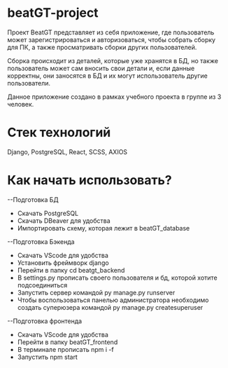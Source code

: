 # beatGT-project
Проект BeatGT представляет из себя приложение, где пользователь может зарегистрироваться и авторизоваться, чтобы собрать сборку для ПК, а также просматривать сборки других пользователей.

Сборка происходит из деталей, которые уже хранятся в БД, но также пользователь может сам вносить свои детали и, если данные корректны, они заносятся в БД и их могут использователь другие пользователи.

Данное приложение создано в рамках учебного проекта в группе из 3 человек.
# Стек технологий
Django, PostgreSQL, React, SCSS, AXIOS
# Как начать использовать?
--Подготовка БД
 * Скачать PostgreSQL
 * Скачать DBeaver для удобства
 * Импортировать схему, которая лежит в beatGT_database
   
--Подготовка Бэкенда
 * Скачать VScode для удобства
 * Установить фреймворк django
 * Перейти в папку cd beatgt_backend
 * В settings.py прописать своего пользователя и бд, которой хотите подсоединиться
 * Запустить сервер командой py manage.py runserver
 * Чтобы воспользоваться панелью администратора необходимо создать суперюзера командой py manage.py createsuperuser
   
--Подготовка фронтенда
 * Скачать VScode для удобства
 * Перейти в папку beatGT_frontend
 * В терминале прописать npm i -f
 * Запустить npm start
